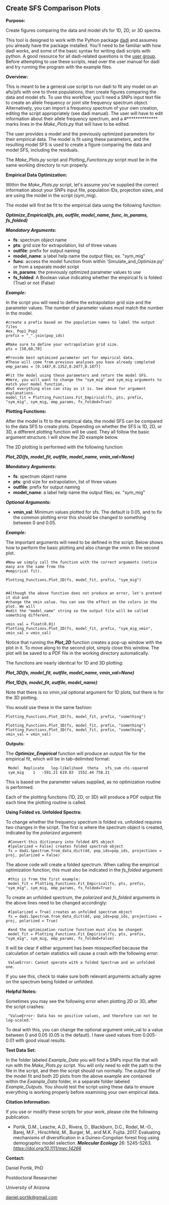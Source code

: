 **Create SFS Comparison Plots**
---------------------------------

**Purpose:**

Create figures comparing the data and model sfs for 1D, 2D, or 3D spectra.

This tool is designed to work with the Python package [dadi](https://bitbucket.org/gutenkunstlab/dadi) 
and assumes you already have the package installed. You'll need to be familiar with how dadi works, 
and some of the basic syntax for writing dadi scripts with python. A good resource for all dadi-related 
questions is the [user group](https://groups.google.com/forum/#!forum/dadi-user). Before attempting
to use these scripts, read over the user manual for dadi and try running the program with the 
example files.

**Overview:**

This is meant to be a general use script to run dadi to fit any model on an afs/jsfs with one to three populations, then create figures comparing the data and model sfs. To use this workflow, you'll need a SNPs input text file to create an allele frequency or joint site frequency spectrum object. Alternatively, you can import a frequency spectrum of your own creation, editing the script appropriately (see dadi manual). The user will have to edit information about their allele frequency spectrum, and a #************** marks lines in the *Make_Plots.py* that will have to be edited. 

The user provides a model and the previously optimized parameters for their empirical 
data. The model is fit using these parameters, and the resulting model SFS is used to
create a figure comparing the data and model SFS, including the residuals.


The *Make_Plots.py* script and *Plotting_Functions.py* script must be in the same working directory to run properly.

**Empirical Data Optimization:**

Within the *Make_Plots.py* script, let's assume you've supplied the correct information about your SNPs input file, population IDs, projection sizes, and are using the model in the script (sym_mig).

The model will first be fit to the empirical data using the following function:

***Optimize_Empirical(fs, pts, outfile, model_name, func, in_params, fs_folded)***
 
***Mandatory Arguments:***

+ **fs**:  spectrum object name
+ **pts**: grid size for extrapolation, list of three values
+ **outfile**:  prefix for output naming
+ **model_name**: a label help name the output files; ex. "sym_mig"
+ **func**: access the model function from within 'Simulate_and_Optimize.py' or from a separate model script
+ **in_params**: the previously optimized parameter values to use
+ **fs_folded**: A Boolean value indicating whether the empirical fs is folded (True) or not (False)

***Example:***

In the script you will need to define the extrapolation grid size and the parameter values. The 
number of parameter values must match the number in the model. 

    #create a prefix based on the population names to label the output files
    #ex. Pop1_Pop2
    prefix = "_".join(pop_ids)

    #Make sure to define your extrapolation grid size.
    pts = [50,60,70]
    
    #Provide best optimized parameter set for empirical data.
    #These will come from previous analyses you have already completed
	emp_params = [0.1487,0.1352,0.2477,0.1877]
     
    #Fit the model using these parameters and return the model SFS.
	#Here, you will want to change the "sym_mig" and sym_mig arguments to match your model function,
	#but everything else can stay as it is. See above for argument explanations.
	model_fit = Plotting_Functions.Fit_Empirical(fs, pts, prefix, "sym_mig", sym_mig, emp_params, fs_folded=True)

	
**Plotting Functions:**

After the model is fit to the empirical data, the model SFS can be compared to the data SFS to create plots.
Depending on whether the SFS is 1D, 2D, or 3D, a different plotting function will be used. They all follow
the basic argument structure. I will show the 2D example below.

The 2D plotting is performed with the following function:

***Plot_2D(fs, model_fit, outfile, model_name, vmin_val=None)***
 
***Mandatory Arguments:***

+ **fs**:  spectrum object name
+ **pts**: grid size for extrapolation, list of three values
+ **outfile**:  prefix for output naming
+ **model_name**: a label help name the output files; ex. "sym_mig"

***Optional Arguments:***

+ **vmin_val**: Minimum values plotted for sfs. The default is 0.05, and to fix the common plotting error this should be changed to something between 0 and 0.05.

***Example:***

The important arguments will need to be defined in the script. Below shows how to perform
the basic plotting and also change the vmin in the second plot. 

    #Now we simply call the function with the correct arguments (notice many are the same from the
    #empirical fit).
    
    Plotting_Functions.Plot_2D(fs, model_fit, prefix, "sym_mig")
    
    
    #Although the above function does not produce an error, let's pretend it did and
    #change the vmin value. You can see the effect on the colors in the plot. We will
    #edit the "model_name" string so the output file will be called something different.
      
    vmin_val = float(0.01)
    Plotting_Functions.Plot_2D(fs, model_fit, prefix, "sym_mig_vmin", vmin_val = vmin_val)
    
Notice that running the ***Plot_2D*** function creates a pop-up window with the plot in it. To move along to the second plot,
simply close this window. The plot will be saved to a PDF file in the working directory automatically.

The functions are nearly identical for 1D and 3D plotting:

***Plot_3D(fs, model_fit, outfile, model_name, vmin_val=None)***

***Plot_1D(fs, model_fit, outfile, model_name)***

Note that there is no vmin_val optional argument for 1D plots, but there is for the 3D plotting.

You would use these in the same fashion:

    Plotting_Functions.Plot_1D(fs, model_fit, prefix, "something")

    Plotting_Functions.Plot_3D(fs, model_fit, prefix, "something")
    Plotting_Functions.Plot_3D(fs, model_fit, prefix, "something", vmin_val = vmin_val)


**Outputs:**

The ***Optimize_Empirical*** function will produce an output file for the empirical fit, which will be in tab-delimited format:

     Model	Replicate	log-likelihood	theta	sfs_sum	chi-squared
     sym_mig	1	-591.21	619.83	1552.44	758.21

This is based on the parameter values supplied, as no optimization routine is performed. 

Each of the plotting functions (1D, 2D, or 3D) will produce a PDF output file each
time the plotting routine is called.


**Using Folded vs. Unfolded Spectra:**

 To change whether the frequency spectrum is folded vs. unfolded requires two changes in the script. The first is where the spectrum object is created, indicated by the *polarized* argument:
 
     #Convert this dictionary into folded AFS object
     #[polarized = False] creates folded spectrum object
     fs = dadi.Spectrum.from_data_dict(dd, pop_ids=pop_ids, projections = proj, polarized = False)

The above code will create a folded spectrum. When calling the empirical optimization function, this must also be indicated in the *fs_folded* argument:

     #this is from the first example:
     model_fit = Plotting_Functions.Fit_Empirical(fs, pts, prefix, "sym_mig", sym_mig, emp_params, fs_folded=True)
     
To create an unfolded spectrum, the *polarized* and *fs_folded*  arguments in the above lines need to be changed accordingly:

     #[polarized = True] creates an unfolded spectrum object
     fs = dadi.Spectrum.from_data_dict(dd, pop_ids=pop_ids, projections = proj, polarized = True)
     
     #and the optimization routine function must also be changed:
     model_fit = Plotting_Functions.Fit_Empirical(fs, pts, prefix, "sym_mig", sym_mig, emp_params, fs_folded=False)
     
It will be clear if either argument has been misspecified because the calculation of certain statistics will cause a crash with the following error:

     ValueError: Cannot operate with a folded Spectrum and an unfolded one.

If you see this, check to make sure both relevant arguments actually agree on the spectrum being folded or unfolded.

**Helpful Notes:**

 Sometimes you may see the following error when plotting 2D or 3D, after the script crashes:
 
     "ValueError: Data has no positive values, and therefore can not be log-scaled."
 
 To deal with this, you can change the optional argument vmin_val to a value
 between 0 and 0.05 (0.05 is the default). I have used values from 0.005-0.01
 with good visual results.
 

**Test Data Set:**

In the folder labeled *Example_Data* you will find a SNPs input file that will run with the *Make_Plots.py* script.
You will only need to edit the path to the file in the script, and then the script should run normally. The 
output file of the model fit and both 2D plots from the above example are contained within the *Example_Data* folder, in a separate folder labeled *Example_Outputs*.
You should test the script using these data to ensure everything is working properly before examining your own empirical data. 


**Citation Information:**

 If you use or modify these scripts for your work, please cite the following publication.
 
+ Portik, D.M., Leache, A.D., Rivera, D., Blackburn, D.C., Rodel, M.-O., Barej, M.F., Hirschfeld, M., Burger, M., and M.K. Fujita. 2017. Evaluating mechanisms of diversification in a Guineo-Congolian forest frog using demographic model selection. ***Molecular Ecology*** 26: 5245-5263. *https://doi.org/10.1111/mec.14266*


**Contact:**

Daniel Portik, PhD

Postdoctoral Researcher

University of Arizona

daniel.portik@gmail.com

